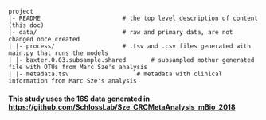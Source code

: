 	project
	|- README         		        # the top level description of content (this doc)
	|- data/           		        # raw and primary data, are not changed once created
	| |- process/     		        # .tsv and .csv files generated with main.py that runs the models
	| |- baxter.0.03.subsample.shared      	# subsampled mothur generated file with OTUs from Marc Sze's analysis
	| |- metadata.tsv     		        # metadata with clinical information from Marc Sze's analysis 
  
 
 #### This study uses the 16S data generated in https://github.com/SchlossLab/Sze_CRCMetaAnalysis_mBio_2018
  
  
